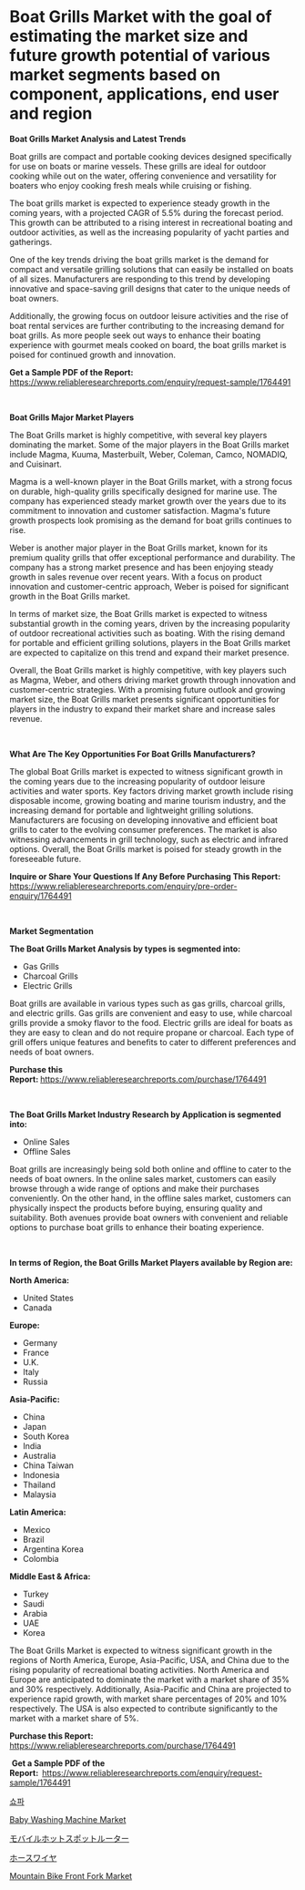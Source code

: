 <p><h1>Boat Grills Market with the goal of estimating the market size and future growth potential of various market segments based on component, applications, end user and region</h1></p><p><strong>Boat Grills Market Analysis and Latest Trends</strong></p>
<p><p>Boat grills are compact and portable cooking devices designed specifically for use on boats or marine vessels. These grills are ideal for outdoor cooking while out on the water, offering convenience and versatility for boaters who enjoy cooking fresh meals while cruising or fishing.</p><p>The boat grills market is expected to experience steady growth in the coming years, with a projected CAGR of 5.5% during the forecast period. This growth can be attributed to a rising interest in recreational boating and outdoor activities, as well as the increasing popularity of yacht parties and gatherings.</p><p>One of the key trends driving the boat grills market is the demand for compact and versatile grilling solutions that can easily be installed on boats of all sizes. Manufacturers are responding to this trend by developing innovative and space-saving grill designs that cater to the unique needs of boat owners.</p><p>Additionally, the growing focus on outdoor leisure activities and the rise of boat rental services are further contributing to the increasing demand for boat grills. As more people seek out ways to enhance their boating experience with gourmet meals cooked on board, the boat grills market is poised for continued growth and innovation.</p></p>
<p><strong>Get a Sample PDF of the Report:&nbsp;</strong> <a href="https://www.reliableresearchreports.com/enquiry/request-sample/1764491">https://www.reliableresearchreports.com/enquiry/request-sample/1764491</a></p>
<p>&nbsp;</p>
<p><strong>Boat Grills Major Market Players</strong></p>
<p><p>The Boat Grills market is highly competitive, with several key players dominating the market. Some of the major players in the Boat Grills market include Magma, Kuuma, Masterbuilt, Weber, Coleman, Camco, NOMADIQ, and Cuisinart.</p><p>Magma is a well-known player in the Boat Grills market, with a strong focus on durable, high-quality grills specifically designed for marine use. The company has experienced steady market growth over the years due to its commitment to innovation and customer satisfaction. Magma's future growth prospects look promising as the demand for boat grills continues to rise.</p><p>Weber is another major player in the Boat Grills market, known for its premium quality grills that offer exceptional performance and durability. The company has a strong market presence and has been enjoying steady growth in sales revenue over recent years. With a focus on product innovation and customer-centric approach, Weber is poised for significant growth in the Boat Grills market.</p><p>In terms of market size, the Boat Grills market is expected to witness substantial growth in the coming years, driven by the increasing popularity of outdoor recreational activities such as boating. With the rising demand for portable and efficient grilling solutions, players in the Boat Grills market are expected to capitalize on this trend and expand their market presence.</p><p>Overall, the Boat Grills market is highly competitive, with key players such as Magma, Weber, and others driving market growth through innovation and customer-centric strategies. With a promising future outlook and growing market size, the Boat Grills market presents significant opportunities for players in the industry to expand their market share and increase sales revenue.</p></p>
<p>&nbsp;</p>
<p><strong>What Are The Key Opportunities For Boat Grills Manufacturers?</strong></p>
<p><p>The global Boat Grills market is expected to witness significant growth in the coming years due to the increasing popularity of outdoor leisure activities and water sports. Key factors driving market growth include rising disposable income, growing boating and marine tourism industry, and the increasing demand for portable and lightweight grilling solutions. Manufacturers are focusing on developing innovative and efficient boat grills to cater to the evolving consumer preferences. The market is also witnessing advancements in grill technology, such as electric and infrared options. Overall, the Boat Grills market is poised for steady growth in the foreseeable future.</p></p>
<p><strong>Inquire or Share Your Questions If Any Before Purchasing This Report:</strong> <a href="https://www.reliableresearchreports.com/enquiry/pre-order-enquiry/1764491">https://www.reliableresearchreports.com/enquiry/pre-order-enquiry/1764491</a></p>
<p>&nbsp;</p>
<p><strong>Market Segmentation</strong></p>
<p><strong>The Boat Grills Market Analysis by types is segmented into:</strong></p>
<p><ul><li>Gas Grills</li><li>Charcoal Grills</li><li>Electric Grills</li></ul></p>
<p><p>Boat grills are available in various types such as gas grills, charcoal grills, and electric grills. Gas grills are convenient and easy to use, while charcoal grills provide a smoky flavor to the food. Electric grills are ideal for boats as they are easy to clean and do not require propane or charcoal. Each type of grill offers unique features and benefits to cater to different preferences and needs of boat owners.</p></p>
<p><strong>Purchase this Report:&nbsp;</strong><a href="https://www.reliableresearchreports.com/purchase/1764491">https://www.reliableresearchreports.com/purchase/1764491</a></p>
<p>&nbsp;</p>
<p><strong>The Boat Grills Market Industry Research by Application is segmented into:</strong></p>
<p><ul><li>Online Sales</li><li>Offline Sales</li></ul></p>
<p><p>Boat grills are increasingly being sold both online and offline to cater to the needs of boat owners. In the online sales market, customers can easily browse through a wide range of options and make their purchases conveniently. On the other hand, in the offline sales market, customers can physically inspect the products before buying, ensuring quality and suitability. Both avenues provide boat owners with convenient and reliable options to purchase boat grills to enhance their boating experience.</p></p>
<p>&nbsp;</p>
<p><strong>In terms of Region, the Boat Grills Market Players available by Region are:</strong></p>
<p>
    <p> <strong> North America: </strong>
        <ul>
            <li>United States</li>
            <li>Canada</li>
        </ul>
        </p> 
    <p> <strong> Europe: </strong>
        <ul>
            <li>Germany</li>
            <li>France</li>
            <li>U.K.</li>
            <li>Italy</li>
            <li>Russia</li>
        </ul>
        </p> 
    <p> <strong> Asia-Pacific: </strong>
        <ul>
            <li>China</li>
            <li>Japan</li>
            <li>South Korea</li>
            <li>India</li>
            <li>Australia</li>
            <li>China Taiwan</li>
            <li>Indonesia</li>
            <li>Thailand</li>
            <li>Malaysia</li>
        </ul>
        </p> 
    <p> <strong> Latin America: </strong>
        <ul>
            <li>Mexico</li>
            <li>Brazil</li>
            <li>Argentina Korea</li>
            <li>Colombia</li>
        </ul>
        </p> 
    <p> <strong> Middle East & Africa: </strong>
        <ul>
            <li>Turkey</li>
            <li>Saudi</li>
            <li>Arabia</li>
            <li>UAE</li>
            <li>Korea</li>
        </ul>
    </p>
    </p>
<p><p>The Boat Grills Market is expected to witness significant growth in the regions of North America, Europe, Asia-Pacific, USA, and China due to the rising popularity of recreational boating activities. North America and Europe are anticipated to dominate the market with a market share of 35% and 30% respectively. Additionally, Asia-Pacific and China are projected to experience rapid growth, with market share percentages of 20% and 10% respectively. The USA is also expected to contribute significantly to the market with a market share of 5%.</p></p>
<p><strong>Purchase this Report: </strong><a href="https://www.reliableresearchreports.com/purchase/1764491">https://www.reliableresearchreports.com/purchase/1764491</a></p>
<p>&nbsp;<strong>Get a Sample PDF of the Report:&nbsp;&nbsp;</strong><a href="https://www.reliableresearchreports.com/enquiry/request-sample/1764491">https://www.reliableresearchreports.com/enquiry/request-sample/1764491</a></p>
<p><strong></strong></p>
<p><p><a href="https://medium.com/@rudyswaniafgwski56664/%EC%86%8C%ED%8C%8C-%EC%8B%9C%EC%9E%A5-%EA%B2%BD%EC%9F%81-%EB%B6%84%EC%84%9D-%EC%8B%9C%EC%9E%A5-%EB%8F%99%ED%96%A5-%EB%B0%8F-2031%EB%85%84%EA%B9%8C%EC%A7%80-%EC%98%88%EC%B8%A1-0795ceb1141f">쇼파</a></p><p><a href="https://issuu.com/reportprime-2/docs/baby-washing-machine-market-size-2030.pptx">Baby Washing Machine Market</a></p><p><a href="https://github.com/hwbcz413288296/Market-Research-Report-List-1/blob/main/32955315643.md">モバイルホットスポットルーター</a></p><p><a href="https://medium.com/@vedakuvlis2023/%E3%83%9B%E3%83%BC%E3%82%B9%E3%83%AF%E3%82%A4%E3%83%A4%E3%83%BC%E3%83%9E%E3%83%BC%E3%82%B1%E3%83%83%E3%83%88-2031%E5%B9%B4%E3%81%BE%E3%81%A7%E3%81%AE%E6%88%90%E5%8A%9F%E3%81%99%E3%82%8B%E3%83%93%E3%82%B8%E3%83%8D%E3%82%B9%E6%88%A6%E7%95%A5%E3%81%AE%E9%8D%B5-c8c2a0c6e287">ホースワイヤ</a></p><p><a href="https://github.com/Sherrillcrooksxa8i18ucf2m/Market-Research-Report-List-1/blob/main/mountain-bike-front-fork-market.md">Mountain Bike Front Fork Market</a></p></p>